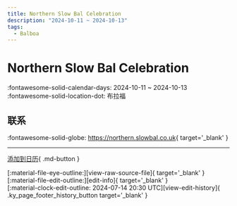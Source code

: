 ```yaml
---
title: Northern Slow Bal Celebration
description: "2024-10-11 ~ 2024-10-13"
tags:
  - Balboa
---
```


# Northern Slow Bal Celebration 

:fontawesome-solid-calendar-days: 2024-10-11 ~ 2024-10-13  
:fontawesome-solid-location-dot: 布拉福  

## 联系

:fontawesome-solid-globe: <https://northern.slowbal.co.uk>{ target='_blank' }  

---

[添加到日历](https://swing.news/ics/zh-Hans/2024/en_GB/northern-slow-bal-celebration-2024.ics){ .md-button }

<div class="ky_page_footer" markdown>
<div class="ky_page_footer_trailing" markdown="span">
[:material-file-eye-outline:][view-raw-source-file]{ target='_blank' }
[:material-file-edit-outline:][edit-info]{ target='_blank' }
</div>
<div class="ky_page_footer_leading" markdown="span">
[:material-clock-edit-outline: 2024-07-14 20:30 UTC][view-edit-history]{ .ky_page_footer_history_button target='_blank' }
</div>
</div>

[view-raw-source-file]: https://github.com/swingdance/events/blob/main/2024/en_GB/northern-slow-bal-celebration-2024.json "查看原始源文件"
[edit-info]: https://github.com/swingdance/events/issues/new?assignees=&labels=update+event&projects=&template=03-update_entity.yml&title=%5B2024%2Fen_GB%5D%20Northern%20Slow%20Bal%20Celebration&region=en_GB&year=2024&id=northern-slow-bal-celebration-2024&name=Northern%20Slow%20Bal%20Celebration&org_id= "编辑信息"

[view-edit-history]: https://github.com/swingdance/events/commits/main/2024/en_GB/northern-slow-bal-celebration-2024.json "查看编辑历史"
